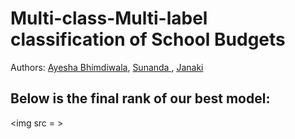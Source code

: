# Multi-class-Multi-label classification of School Budgets
Authors: <a href="https://github.com/AYSH20">Ayesha Bhimdiwala</a>, <a href="https://github.com/sunanda">Sunanda </a>, <a href="https://github.com/janumudvari">Janaki </a>

## Below is the final rank of our best model:
<img src = >
